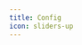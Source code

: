 ```yaml
---
title: Config
icon: sliders-up
---
```


<div class="catalog-display-container">
  <Catalog base='/guide/config' />
</div>
